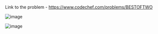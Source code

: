 Link to the problem - https://www.codechef.com/problems/BESTOFTWO


![image](https://github.com/Haleshot/Competitive-Programming/assets/57552973/c1958a6b-3721-4f4e-b88d-e5decfe5c706)


![image](https://github.com/Haleshot/Competitive-Programming/assets/57552973/e561b1c4-031f-40eb-b388-401c9781105b)
